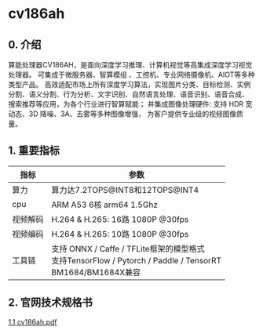 # cv186ah
## 0. 介绍
算能处理器CV186AH，是面向深度学习推理、计算机视觉等高集成深度学习视觉处理器。
可集成于微服务器、智算模组 、工控机、专业网络摄像机、AIOT等多种类型产品。
高效适配市场上所有深度学习算法，实现图片分类、目标检测、实例分割、语义分割、行为分析、文字识别、自然语言处理、语音识别、语音合成、
搜索推荐等应用，为各个行业进行智算赋能；
并集成图像处理硬件: 支持 HDR 宽动态、3D 降噪、3A、去雾等多种图像增强，
为客户提供专业级的视频图像质量。

## 1. 重要指标
| 指标   | 参数                                                                                                       |
|------|----------------------------------------------------------------------------------------------------------|
| 算力   | 算力达7.2TOPS@INT8和12TOPS@INT4                                                                              |
| cpu  | ARM A53 6核 arm64 1.5Ghz                                                                                  |
| 视频解码 | H.264 & H.265: 16路 1080P @30fps                                                                          |
| 视频编码 | H.264 & H.265: 10路 1080P @30fps                                                                          |
| 工具链  | 支持 ONNX / Caffe / TFLite框架的模型格式 <br>支持TensorFlow / Pytorch / Paddle / TensorRT <br>BM1684/BM1684X兼容</br> |

## 2. 官网技术规格书
[1.1 cv186ah.pdf](1.1%20cv186ah.pdf)
